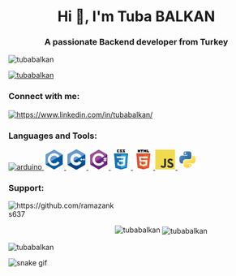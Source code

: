 <h1 align="center">Hi 👋, I'm Tuba BALKAN</h1>
<h3 align="center">A passionate Backend developer from Turkey</h3>

<p align="left"> <img src="https://komarev.com/ghpvc/?username=tubabalkan&label=Profile%20views&color=0e75b6&style=flat" alt="tubabalkan" /> </p>

<p align="left"> <a href="https://github.com/ryo-ma/github-profile-trophy"><img src="https://github-profile-trophy.vercel.app/?username=tubabalkan" alt="tubabalkan" /></a> </p>

<h3 align="left">Connect with me:</h3>
<p align="left">
<a href="https://linkedin.com/in/https://www.linkedin.com/in/tubabalkan/" target="blank"><img align="center" src="https://raw.githubusercontent.com/rahuldkjain/github-profile-readme-generator/master/src/images/icons/Social/linked-in-alt.svg" alt="https://www.linkedin.com/in/tubabalkan/" height="30" width="40" /></a>
</p>

<h3 align="left">Languages and Tools:</h3>
<p align="left"> <a href="https://www.arduino.cc/" target="_blank" rel="noreferrer"> <img src="https://cdn.worldvectorlogo.com/logos/arduino-1.svg" alt="arduino" width="40" height="40"/> </a> <a href="https://www.cprogramming.com/" target="_blank" rel="noreferrer"> <img src="https://raw.githubusercontent.com/devicons/devicon/master/icons/c/c-original.svg" alt="c" width="40" height="40"/> </a> <a href="https://www.w3schools.com/cpp/" target="_blank" rel="noreferrer"> <img src="https://raw.githubusercontent.com/devicons/devicon/master/icons/cplusplus/cplusplus-original.svg" alt="cplusplus" width="40" height="40"/> </a> <a href="https://www.w3schools.com/cs/" target="_blank" rel="noreferrer"> <img src="https://raw.githubusercontent.com/devicons/devicon/master/icons/csharp/csharp-original.svg" alt="csharp" width="40" height="40"/> </a> <a href="https://www.w3schools.com/css/" target="_blank" rel="noreferrer"> <img src="https://raw.githubusercontent.com/devicons/devicon/master/icons/css3/css3-original-wordmark.svg" alt="css3" width="40" height="40"/> </a> <a href="https://www.w3.org/html/" target="_blank" rel="noreferrer"> <img src="https://raw.githubusercontent.com/devicons/devicon/master/icons/html5/html5-original-wordmark.svg" alt="html5" width="40" height="40"/> </a> <a href="https://developer.mozilla.org/en-US/docs/Web/JavaScript" target="_blank" rel="noreferrer"> <img src="https://raw.githubusercontent.com/devicons/devicon/master/icons/javascript/javascript-original.svg" alt="javascript" width="40" height="40"/> </a> <a href="https://www.python.org" target="_blank" rel="noreferrer"> <img src="https://raw.githubusercontent.com/devicons/devicon/master/icons/python/python-original.svg" alt="python" width="40" height="40"/> </a> </p>

<h3 align="left">Support:</h3>
<p><a href="https://ko-fi.com/https://github.com/ramazanks637"> <img align="left" src="https://cdn.ko-fi.com/cdn/kofi3.png?v=3" height="50" width="210" alt="https://github.com/ramazanks637" /></a></p><br><br>

<p><img align="left" src="https://github-readme-stats.vercel.app/api/top-langs?username=tubabalkan&show_icons=true&locale=en&layout=compact" alt="tubabalkan" /></p>

<p>&nbsp;<img align="center" src="https://github-readme-stats.vercel.app/api?username=tubabalkan&show_icons=true&locale=en" alt="tubabalkan" /></p>

<p><img align="center" src="https://github-readme-streak-stats.herokuapp.com/?user=tubabalkan&" alt="tubabalkan" /></p>


![snake gif](https://github.com/tubabalkan/tubabalkan/blob/output/github-contribution-grid-snake.gif)
